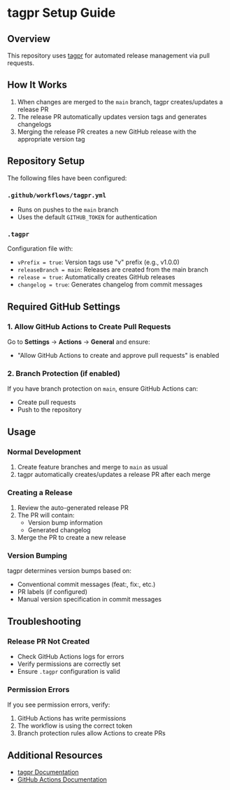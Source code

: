 # tagpr Setup Guide

## Overview
This repository uses [tagpr](https://github.com/Songmu/tagpr) for automated release management via pull requests.

## How It Works
1. When changes are merged to the `main` branch, tagpr creates/updates a release PR
2. The release PR automatically updates version tags and generates changelogs
3. Merging the release PR creates a new GitHub release with the appropriate version tag

## Repository Setup
The following files have been configured:

### `.github/workflows/tagpr.yml`
- Runs on pushes to the `main` branch
- Uses the default `GITHUB_TOKEN` for authentication

### `.tagpr`
Configuration file with:
- `vPrefix = true`: Version tags use "v" prefix (e.g., v1.0.0)
- `releaseBranch = main`: Releases are created from the main branch
- `release = true`: Automatically creates GitHub releases
- `changelog = true`: Generates changelog from commit messages

## Required GitHub Settings

### 1. Allow GitHub Actions to Create Pull Requests
Go to **Settings** → **Actions** → **General** and ensure:
- "Allow GitHub Actions to create and approve pull requests" is enabled

### 2. Branch Protection (if enabled)
If you have branch protection on `main`, ensure GitHub Actions can:
- Create pull requests
- Push to the repository

## Usage

### Normal Development
1. Create feature branches and merge to `main` as usual
2. tagpr automatically creates/updates a release PR after each merge

### Creating a Release
1. Review the auto-generated release PR
2. The PR will contain:
   - Version bump information
   - Generated changelog
3. Merge the PR to create a new release

### Version Bumping
tagpr determines version bumps based on:
- Conventional commit messages (feat:, fix:, etc.)
- PR labels (if configured)
- Manual version specification in commit messages

## Troubleshooting

### Release PR Not Created
- Check GitHub Actions logs for errors
- Verify permissions are correctly set
- Ensure `.tagpr` configuration is valid

### Permission Errors
If you see permission errors, verify:
1. GitHub Actions has write permissions
2. The workflow is using the correct token
3. Branch protection rules allow Actions to create PRs

## Additional Resources
- [tagpr Documentation](https://github.com/Songmu/tagpr)
- [GitHub Actions Documentation](https://docs.github.com/en/actions)